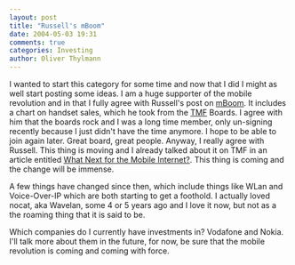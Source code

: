 ```yaml
---
layout: post
title: "Russell's mBoom"
date: 2004-05-03 19:31
comments: true
categories: Investing
author: Oliver Thylmann
---
```



I wanted to start this category for some time and now that I did I might as well start posting some ideas. I am a huge supporter of the mobile revolution and in that I fully agree with Russell's post on [mBoom](http://www.russellbeattie.com/notebook/1007757.html). It includes a chart on handset sales, which he took from the [TMF](http://www.fool.com/) Boards. I agree with him that the boards rock and I was a long time member, only un-signing recently because I just didn't have the time anymore. I hope to be able to join again later. Great board, great people. Anyway, I really agree with Russell. This thing is moving and I already talked about it on TMF in an article entitled [What Next for the Mobile Internet?](http://www.fool.com/portfolios/RuleMaker/2002/rulemaker020605.htm).  This thing is coming and the change will be immense.

A few things have changed since then, which include things like WLan and Voice-Over-IP which are both starting to get a foothold. I actually loved nocat, aka Wavelan, some 4 or 5 years ago and I love it now, but not as a the roaming thing that it is said to be.

Which companies do I currently have investments in? Vodafone and Nokia. I'll talk more about them in the future, for now, be sure that the mobile revolution is coming and coming with force.

